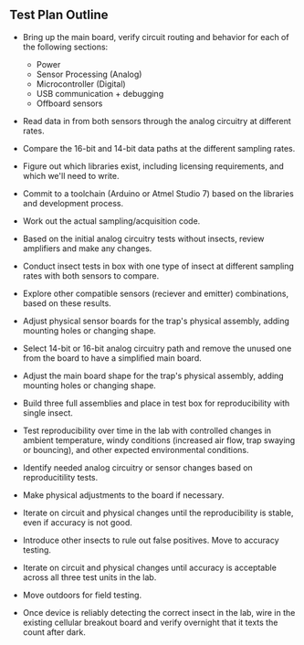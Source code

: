 ## Test Plan Outline

- Bring up the main board, verify circuit routing and behavior for each of the following sections:

  - Power
  - Sensor Processing (Analog)
  - Microcontroller (Digital)
  - USB communication + debugging
  - Offboard sensors

- Read data in from both sensors through the analog circuitry at different rates.

- Compare the 16-bit and 14-bit data paths at the different sampling rates.

- Figure out which libraries exist, including licensing requirements, and which we'll need to write.

- Commit to a toolchain (Arduino or Atmel Studio 7) based on the libraries and development process.

- Work out the actual sampling/acquisition code.

- Based on the initial analog circuitry tests without insects, review amplifiers and make any changes. 

- Conduct insect tests in box with one type of insect at different sampling rates with both sensors to compare.

- Explore other compatible sensors (reciever and emitter) combinations, based on these results. 

- Adjust physical sensor boards for the trap's physical assembly, adding mounting holes or changing shape. 

- Select 14-bit or 16-bit analog circuitry path and remove the unused one from the board to have a simplified main board.

- Adjust the main board shape for the trap's physical assembly, adding mounting holes or changing shape.

- Build three full assemblies and place in test box for reproducibility with single insect.

- Test reproducibility over time in the lab with controlled changes in ambient temperature, windy conditions (increased air flow, trap swaying or bouncing), and other expected environmental conditions.

- Identify needed analog circuitry or sensor changes based on reproducitility tests. 

- Make physical adjustments to the board if necessary. 

- Iterate on circuit and physical changes until the reproducibility is stable, even if accuracy is not good.

- Introduce other insects to rule out false positives. Move to accuracy testing. 

- Iterate on circuit and physical changes until accuracy is acceptable across all three test units in the lab. 

- Move outdoors for field testing.

- Once device is reliably detecting the correct insect in the lab, wire in the existing cellular breakout board and verify overnight that it texts the count after dark. 
